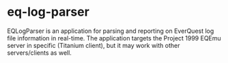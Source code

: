 # eq-log-parser
EQLogParser is an application for parsing and reporting on EverQuest log file information in real-time. The application targets the Project 1999 EQEmu server in specific (Titanium client), but it may work with other servers/clients as well.
